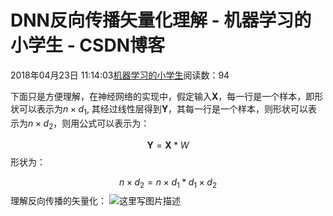 
# DNN反向传播矢量化理解 - 机器学习的小学生 - CSDN博客


2018年04月23日 11:14:03[机器学习的小学生](https://me.csdn.net/xuluhui123)阅读数：94


下面只是方便理解，在神经网络的实现中，假定输入$\mathbf X$，每一行是一个样本，即形状可以表示为$n\times d_1$, 其经过线性层得到$\mathbf Y$，其每一行是一个样本，则形状可以表示为$n\times d_2$，则用公式可以表示为：

$$
\mathbf Y = \mathbf X * W
$$
形状为：

$$
n \times d_2 = n \times d_1 * d_1 \times d_2
$$
理解反向传播的矢量化：
![这里写图片描述](https://img-blog.csdn.net/20180427160559969?watermark/2/text/aHR0cHM6Ly9ibG9nLmNzZG4ubmV0L3h1bHVodWkxMjM=/font/5a6L5L2T/fontsize/400/fill/I0JBQkFCMA==/dissolve/70)

